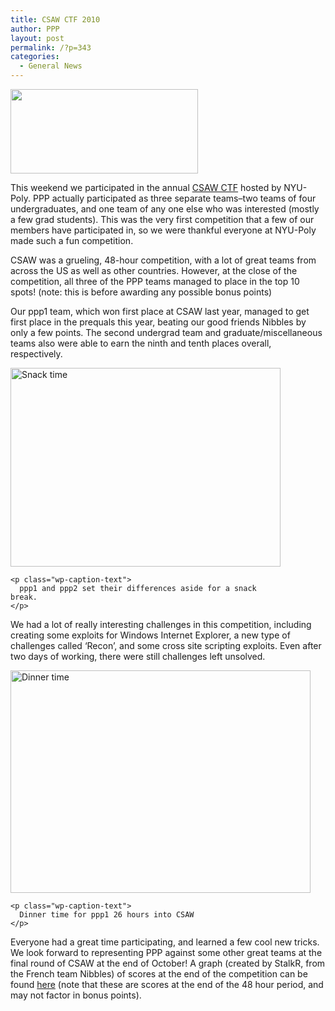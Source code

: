 ```yaml
---
title: CSAW CTF 2010
author: PPP
layout: post
permalink: /?p=343
categories:
  - General News
---
```

<img class="aligncenter size-full wp-image-346" title="logo" src="http://ppp.cylab.cmu.edu/wordpress/wp-content/uploads/2010/09/logo1.jpg" alt="" width="300" height="135" />

This weekend we participated in the annual [CSAW CTF][1] hosted by NYU-Poly. PPP actually participated as three separate teams&#8211;two teams of four undergraduates, and one team of any one else who was interested (mostly a few grad students). This was the very first competition that a few of our members have participated in, so we were thankful everyone at NYU-Poly made such a fun competition.

CSAW was a grueling, 48-hour competition, with a lot of great teams from across the US as well as other countries. However, at the close of the competition, all three of the PPP teams managed to place in the top 10 spots! (note: this is before awarding any possible bonus points)

Our ppp1 team, which won first place at CSAW last year, managed to get first place in the prequals this year, beating our good friends Nibbles by only a few points. The second undergrad team and graduate/miscellaneous teams also were able to earn the ninth and tenth places overall, respectively.

<p style="text-align: center;">
  <div id="attachment_344" style="width: 442px" class="wp-caption aligncenter">
    <img class="size-full wp-image-344 " title="Snack time" src="http://ppp.cylab.cmu.edu/wordpress/wp-content/uploads/2010/09/IMG_20100925_185732.jpg" alt="Snack time" width="432" height="318" />
    
    <p class="wp-caption-text">
      ppp1 and ppp2 set their differences aside for a snack break.
    </p>
  </div>
  
  <p>
    We had a lot of really interesting challenges in this competition, including creating some exploits for Windows Internet Explorer, a new type of challenges called &#8216;Recon&#8217;, and some cross site scripting exploits. Even after two days of working, there were still challenges left unsolved.
  </p>
  
  <div id="attachment_347" style="width: 490px" class="wp-caption aligncenter">
    <img class="size-full wp-image-347 " title="Dinner" src="http://ppp.cylab.cmu.edu/wordpress/wp-content/uploads/2010/09/IMG_20100925_221442.jpg" alt="Dinner time" width="480" height="356" />
    
    <p class="wp-caption-text">
      Dinner time for ppp1 26 hours into CSAW
    </p>
  </div>
  
  <p>
    Everyone had a great time participating, and learned a few cool new tricks. We look forward to representing PPP against some other great teams at the final round of CSAW at the end of October! A graph (created by StalkR, from the French team Nibbles) of scores at the end of the competition can be found <a href="http://ppp.cylab.cmu.edu/csaw2010/graph.htm" target="_blank">here</a> (note that these are scores at the end of the 48 hour period, and may not factor in bonus points).
  </p>

 [1]: http://www.poly.edu/csaw-CTF
